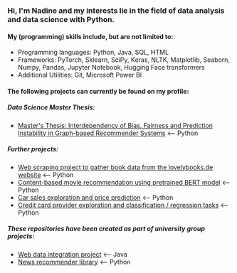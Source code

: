 ### Hi, I'm Nadine and my interests lie in the field of data analysis and data science with Python.

#### My (programming) skills include, but are not limited to:
- Programming languages: Python, Java, SQL, HTML
- Frameworks: PyTorch, Sklearn, SciPy, Keras, NLTK, Matplotlib, Seaborn, Numpy, Pandas, Jupyter Notebook, Hugging Face transformers
- Additional Utilities: Git, Microsoft Power BI



#### The following projects can currently be found on my profile: 

##### Data Science Master Thesis:
- [Master's Thesis: Interdependency of Bias, Fairness and Prediction Instability in Graph-based Recommender Systems](https://github.com/nadine-ma/Thesis_interdependency_bias_fairness_instability_graph_recommenders) <-- Python

##### Further projects:
- [Web scraping project to gather book data from the lovelybooks.de website](https://github.com/nadine-ma/Web_Scraping_Lovelybooks) <-- Python
- [Content-based movie recommendation using pretrained BERT model](https://github.com/nadine-ma/BERT_based_movie_recommendation) <-- Python
- [Car sales exploration and price prediction](https://github.com/nadine-ma/Car_Sales_Exploration_Prediction) <-- Python
- [Credit card provider exploration and classification / regression tasks](https://github.com/nadine-ma/Credit_Card_Exploration_Prediction) <-- Python

##### These repositories have been created as part of university group projects:
- [Web data integration project](https://github.com/nadine-ma/ds-wdi-project) <-- Java
- [News recommender library](https://github.com/nadine-ma/nrslib) <-- Python
